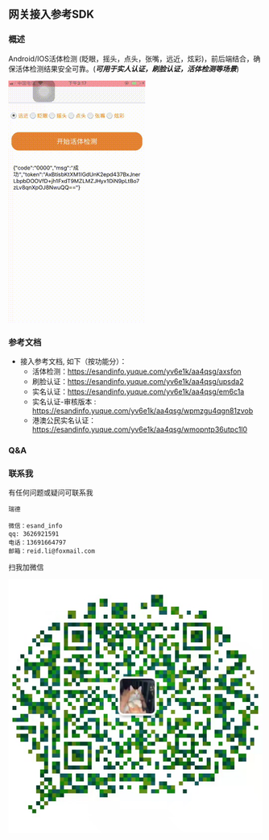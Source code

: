 网关接入参考SDK
---
### 概述
Android/IOS活体检测 (眨眼，摇头，点头，张嘴，远近，炫彩)，前后端结合，确保活体检测结果安全可靠。(***可用于实人认证，刷脸认证，活体检测等场景***)

![DEMO](imgs/demo.gif)

### 参考文档
- 接入参考文档, 如下（按功能分）：
    - 活体检测：https://esandinfo.yuque.com/yv6e1k/aa4qsg/axsfon
    - 刷脸认证：https://esandinfo.yuque.com/yv6e1k/aa4qsg/upsda2
    - 实名认证：https://esandinfo.yuque.com/yv6e1k/aa4qsg/em6c1a
    - 实名认证-审核版本 : https://esandinfo.yuque.com/yv6e1k/aa4qsg/wpmzgu4qgn81zvob
    - 港澳公民实名认证：https://esandinfo.yuque.com/yv6e1k/aa4qsg/wmopntp36utpc1l0

### Q&A

### 联系我
有任何问题或疑问可联系我
```
瑞德

微信：esand_info
qq: 3626921591
电话：13691664797
邮箱：reid.li@foxmail.com
```

扫我加微信

![QRCODE](imgs/qrcode.jpeg)
